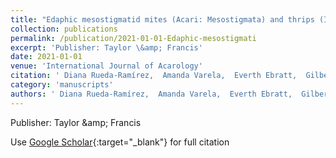 ```yaml
---
title: "Edaphic mesostigmatid mites (Acari: Mesostigmata) and thrips (Insecta: Thysanoptera) in rose cultivation and secondary vegetation areas in the Bogotá plateau, Colombia"
collection: publications
permalink: /publication/2021-01-01-Edaphic-mesostigmati
excerpt: 'Publisher: Taylor \&amp; Francis'
date: 2021-01-01
venue: 'International Journal of Acarology'
citation: ' Diana Rueda-Ramírez,  Amanda Varela,  Everth Ebratt,  Gilberto Moraes, &quot;Edaphic mesostigmatid mites (Acari: Mesostigmata) and thrips (Insecta: Thysanoptera) in rose cultivation and secondary vegetation areas in the Bogotá plateau, Colombia.&quot; International Journal of Acarology, 2021.'
category: 'manuscripts'
authors: ' Diana Rueda-Ramírez,  Amanda Varela,  Everth Ebratt,  Gilberto Moraes'
---
```

Publisher: Taylor \&amp; Francis

Use [Google Scholar](https://scholar.google.com/scholar?q=Edaphic+mesostigmatid+mites+(Acari:+Mesostigmata)+and+thrips+(Insecta:+Thysanoptera)+in+rose+cultivation+and+secondary+vegetation+areas+in+the+Bogotá+plateau,+Colombia){:target="_blank"} for full citation